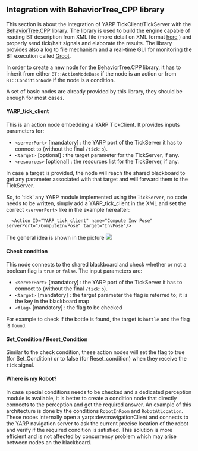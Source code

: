 ## Integration with BehaviorTree_CPP library

This section is about the integration of YARP TickClient/TickServer with the [BehaviorTree.CPP](https://github.com/BehaviorTree/BehaviorTree.CPP) library.
The library is used to build the engine capable of reading BT description from XML file 
(more detail on XML format [here](https://www.behaviortree.dev/xml_format/) )
and properly send tick/halt signals and elaborate the results. The library provides also a log to file mechanism and a real-time
GUI for monitoring the BT execution called [Groot](https://github.com/BehaviorTree/Groot).

In order to create a new node for the BehaviorTree.CPP library, it has to inherit from either `BT::ActionNodeBase` if the node
is an action or from `BT::ConditionNode` if the node is a condition.

A set of basic nodes are already provided by this library, they should be enough for most cases.

#### YARP_tick_client

This is an action node embedding a YARP TickClient. It provides inputs parameters for:
  - `<serverPort>` [mandatory] : the YARP port of the TickServer it has to connect to (without the final `/tick:o`).
  - `<target>` [optional] : the target parameter for the TickServer, if any.
  - `<resources>` [optional] : the resources list for the TickServer, if any.
  
  In case a target is provided, the node will reach the shared blackboard to get any parameter associated with that 
  target and will forward them to the TickServer.
  
  So, to 'tick' any YARP module implemented using the `TickServer`, no code needs to be written, simply add a YARP_tick_client
  in the XML and set the correct `<serverPort>` like in the example hereafter:
  
``` 
  <Action ID="YARP_tick_client" name="Compute Inv Pose"  serverPort="/ComputeInvPose" target="InvPose"/>
```

The general idea is shown in the picture ![](BT_CPP_integration.png)

#### Check condition

This node connects to the shared blackboard and check whether or not a boolean flag is `true` or `false`.
The input parameters are:
  - `<serverPort>` [mandatory] : the YARP port of the TickServer it has to connect to (without the final `/tick:o`).
  - `<target>` [mandatory] : the target parameter the flag is referred to; it is the key in the blackboard map
  - `<flag>` [mandatory] : the flag to be checked
  
  For example to check if the bottle is found, the target is `bottle` and the flag is `found`.
  
#### Set_Condition / Reset_Condition
Similar to the check condition, these action nodes will set the flag to true (for Set_Condition) or to false 
(for Reset_condition) when they receive the `tick` signal.

#### Where is my Robot?

In case special conditions needs to be checked and a dedicated perception module is available, it is better to create a 
condition node that directly connects to the perception and get the required answer.
An example of this architecture is done by the conditions `RobotInRoom` and `RobotAtLocation`. These nodes internally open
a yarp::dev::navigationClient and connects to the YARP navigation server to ask the current precise location of the robot
and verify if the required condition is satisfied. This solution is more efficient and is not affected by concurrency problem
which may arise between nodes an the blackboard.

